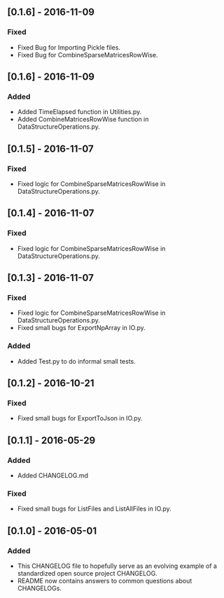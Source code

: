 ## [0.1.6] - 2016-11-09
### Fixed
- Fixed Bug for Importing Pickle files.
- Fixed Bug for CombineSparseMatricesRowWise.

## [0.1.6] - 2016-11-09
### Added
- Added TimeElapsed function in Utilities.py.
- Added CombineMatricesRowWise function in DataStructureOperations.py.

## [0.1.5] - 2016-11-07
### Fixed
- Fixed logic for CombineSparseMatricesRowWise in DataStructureOperations.py.

## [0.1.4] - 2016-11-07
### Fixed
- Fixed logic for CombineSparseMatricesRowWise in DataStructureOperations.py.

## [0.1.3] - 2016-11-07
### Fixed
- Fixed logic for CombineSparseMatricesRowWise in DataStructureOperations.py.
- Fixed small bugs for ExportNpArray in IO.py.
### Added
- Added Test.py to do informal small tests.

## [0.1.2] - 2016-10-21
### Fixed
- Fixed small bugs for ExportToJson in IO.py.

## [0.1.1] - 2016-05-29
### Added
- Added CHANGELOG.md

### Fixed
- Fixed small bugs for ListFiles and ListAllFiles in IO.py.

## [0.1.0] - 2016-05-01
### Added
- This CHANGELOG file to hopefully serve as an evolving example of a standardized open source project CHANGELOG.
- README now contains answers to common questions about CHANGELOGs.
